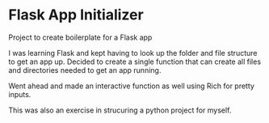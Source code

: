 # Flask App Initializer

Project to create boilerplate for a Flask app

I was learning Flask and kept having to look up the folder and file structure to get an app up. Decided to create a single function that can create all files and directories needed to get an app running. 

Went ahead and made an interactive function as well using Rich for pretty inputs.

This was also an exercise in strucuring a python project for myself.